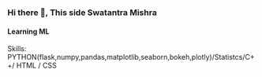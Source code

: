 ### Hi there 👋, This side Swatantra Mishra
#### Learning ML



Skills: PYTHON(flask,numpy,pandas,matplotlib,seaborn,bokeh,plotly)/Statistcs/C++/ HTML / CSS

 





